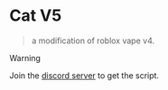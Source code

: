 # Cat V5
> a modification of roblox vape v4.


> [!WARNING]
> Join the [discord server](https://discord.gg/eeUxzAxwaj) to get the script.
